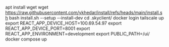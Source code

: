 apt install wget
wget https://raw.githubusercontent.com/ykhedar/install/refs/heads/main/install.sh
bash install.sh --setup --install-dev
cd .skyclient/
docker login
tailscale up
export REACT_APP_DEVICE_HOST=100.69.54.97
export REACT_APP_DEVICE_PORT=8001
export REACT_APP_ENVIRONMENT=development
export PUBLIC_PATH=/ui/
docker compose up
   